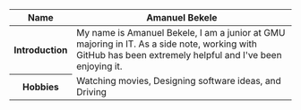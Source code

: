 
<table>
    <tr>
      <th>Name</th>
      <th>Amanuel Bekele</th>
    </tr>
  <tbody>
      <tr>
        <th>Introduction</th>
        <td>My name is Amanuel Bekele, I am a junior at GMU majoring in IT. As a side note, working with GitHub has been extremely helpful and I've been enjoying it. </td>
      </tr>
     <tr>
        <th>Hobbies</th>
        <td>Watching movies, Designing software ideas, and Driving</td>
      </tr>
  </tbody>
</table>

